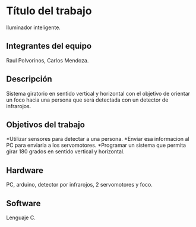 # Título del trabajo
Iluminador inteligente.

## Integrantes del equipo
Raul Polvorinos, Carlos Mendoza.

## Descripción
Sistema giratorio en sentido vertical y horizontal con el objetivo de orientar un foco hacia una persona que será detectada con un detector de infrarojos.

## Objetivos del trabajo
*Utilizar sensores para detectar a una persona. 
*Enviar esa informacion al PC para enviarla a los servomotores. 
*Programar un sistema que permita girar 180 grados en sentido vertical y horizontal.

## Hardware
PC, arduino, detector por infrarojos, 2 servomotores y foco.

## Software
Lenguaje C.
